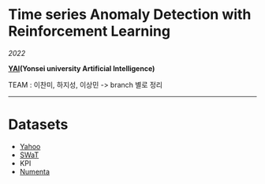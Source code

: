 # Time series Anomaly Detection with Reinforcement Learning
*2022*    

**[YAI](https://yai-yonsei.tistory.com)(Yonsei university Artificial Intelligence)**  

TEAM : 이찬미, 하지성, 이상민 -> branch 별로 정리

---
# Datasets
* [Yahoo](https://yahooresearch.tumblr.com/post/114590420346/a-benchmark-dataset-for-time-series-anomaly)
* [SWaT](https://itrust.sutd.edu.sg/itrust-labs_datasets/)
* KPI
* [Numenta](https://github.com/numenta/NAB)
